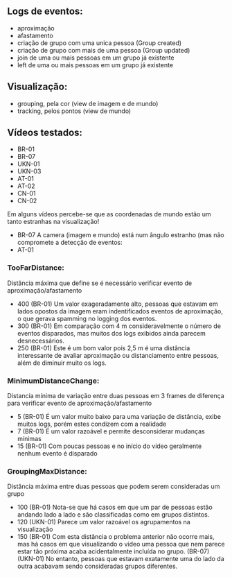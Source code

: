 ## Logs de eventos:
- aproximação
- afastamento
- criação de grupo com uma unica pessoa (Group created)
- criação de grupo com mais de uma pessoa (Group updated)
- join de uma ou mais pessoas em um grupo já existente
- left de uma ou mais pessoas em um grupo já existente

## Visualização:
- grouping, pela cor (view de imagem e de mundo)
- tracking, pelos pontos (view de mundo)

## Vídeos testados:
- BR-01
- BR-07
- UKN-01
- UKN-03
- AT-01
- AT-02
- CN-01
- CN-02

Em alguns vídeos percebe-se que as coordenadas de mundo estão um tanto estranhas na visualização!
- BR-07
A camera (imagem e mundo) está num ângulo estranho (mas não compromete a detecção de eventos:
- AT-01

### TooFarDistance:
Distância máxima que define se é necessário verificar evento de aproximação/afastamento
- 400	(BR-01) Um valor exageradamente alto, pessoas que estavam em lados opostos da imagem eram indentificados eventos de aproximação, o que gerava spamming no logging dos eventos.
- 300 	(BR-01) Em comparação com 4 m consideravelmente o número de eventos disparados, mas muitos dos logs exibidos ainda parecem desnecessários.
- 250	(BR-01) Este é um bom valor pois 2,5 m é uma distância interessante de avaliar aproximação ou distanciamento entre pessoas, além de diminuir muito os logs.

### MinimumDistanceChange:
Distancia mínima de variação entre duas pessoas em 3 frames de diferença para verificar evento de aproximação/afastamento
- 5		(BR-01) É um valor muito baixo para uma variação de distância, exibe muitos logs, porém estes condizem com a realidade
- 7		(BR-01) É um valor razoável e permite desconsiderar mudanças mínimas
- 15 	(BR-01) Com poucas pessoas e no início do vídeo geralmente nenhum evento é disparado

### GroupingMaxDistance:
Distância máxima entre duas pessoas que podem serem consideradas um grupo
- 100	(BR-01) Nota-se que há casos em que um par de pessoas estão andando lado a lado e são classificadas como em grupos distintos.
- 120	(UKN-01) Parece um valor razoável os agrupamentos na visualização
- 150	(BR-01) Com esta distância o problema anterior não ocorre mais, mas há casos em que visualizando o vídeo uma pessoa que nem parece estar tão próxima acaba acidentalmente incluída no grupo. 
		(BR-07) (UKN-01) No entanto, pessoas que estavam exatamente uma do lado da outra acabavam  sendo consideradas grupos diferentes. 
